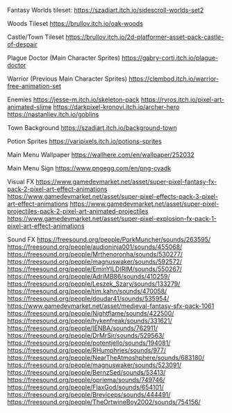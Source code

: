 Fantasy Worlds tileset:
https://szadiart.itch.io/sidescroll-worlds-set2

Woods Tileset
https://brullov.itch.io/oak-woods

Castle/Town Tileset
https://brullov.itch.io/2d-platformer-asset-pack-castle-of-despair

Plague Doctor (Main Character Sprites)
https://gabry-corti.itch.io/plague-doctor

Warrior (Previous Main Character Sprites)
https://clembod.itch.io/warrior-free-animation-set

Enemies
https://jesse-m.itch.io/skeleton-pack
https://rvros.itch.io/pixel-art-animated-slime
https://darkpixel-kronovi.itch.io/archer-hero
https://nastanliev.itch.io/goblins

Town Background
https://szadiart.itch.io/background-town

Potion Sprites
https://varipixels.itch.io/potions-sprites

Main Menu Wallpaper
https://wallhere.com/en/wallpaper/252032

Main Menu Sign
https://www.pngegg.com/en/png-cyadk

Visual FX
https://www.gamedevmarket.net/asset/super-pixel-fantasy-fx-pack-2-pixel-art-effect-animations
https://www.gamedevmarket.net/asset/super-pixel-effects-pack-3-pixel-art-effect-animations
https://www.gamedevmarket.net/asset/super-pixel-projectiles-pack-2-pixel-art-animated-projectiles
https://www.gamedevmarket.net/asset/super-pixel-explosion-fx-pack-1-pixel-art-effect-animations

Sound FX
https://freesound.org/people/PorkMuncher/sounds/263595/
https://freesound.org/people/audioninja001/sounds/455068/
https://freesound.org/people/Mrthenoronha/sounds/530277/
https://freesound.org/people/magnuswaker/sounds/592572/
https://freesound.org/people/EminYILDIRIM/sounds/550267/
https://freesound.org/people/AdriMB86/sounds/410259/
https://freesound.org/people/Leszek_Szary/sounds/133279/
https://freesound.org/people/tim.kahn/sounds/470058/
https://freesound.org/people/doudar41/sounds/535954/
https://www.gamedevmarket.net/asset/medieval-fantasy-sfx-pack-1061
https://freesound.org/people/Nightflame/sounds/422500/
https://freesound.org/people/hykenfreak/sounds/331621/
https://freesound.org/people/IENBA/sounds/762911/
https://freesound.org/people/DrMrSir/sounds/529563/
https://freesound.org/people/potentjello/sounds/194081/
https://freesound.org/people/RHumphries/sounds/977/
https://freesound.org/people/NearTheAtmoshphere/sounds/683180/
https://freesound.org/people/magnuswaker/sounds/523091/
https://freesound.org/people/BernzSed/sounds/53413/
https://freesound.org/people/opriema/sounds/749746/
https://freesound.org/people/FlaxGod/sounds/654101/
https://freesound.org/people/Breviceps/sounds/444491/
https://freesound.org/people/TheOrtwineBoy2002/sounds/754156/
